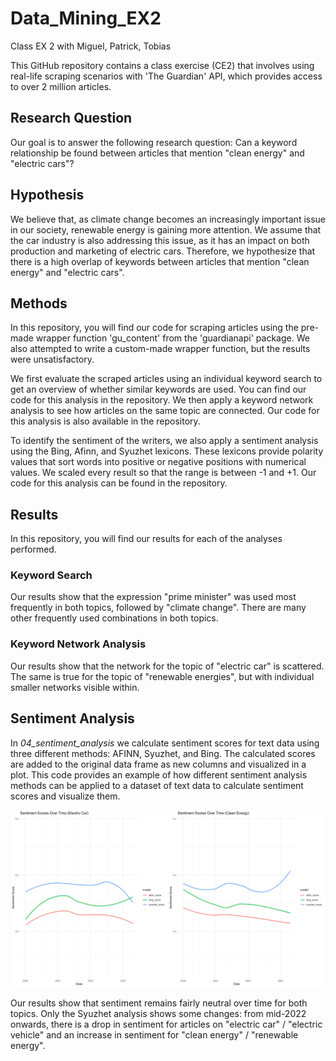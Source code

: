 # Data_Mining_EX2
Class EX 2 with Miguel, Patrick, Tobias

This GitHub repository contains a class exercise (CE2) that involves using real-life scraping scenarios with 'The Guardian' API, which provides access to over 2 million articles.

## Research Question

Our goal is to answer the following research question: Can a keyword relationship be found between articles that mention "clean energy" and "electric cars"?

## Hypothesis

We believe that, as climate change becomes an increasingly important issue in our society, renewable energy is gaining more attention. We assume that the car industry is also addressing this issue, as it has an impact on both production and marketing of electric cars. Therefore, we hypothesize that there is a high overlap of keywords between articles that mention "clean energy" and "electric cars".

## Methods

In this repository, you will find our code for scraping articles using the pre-made wrapper function 'gu_content' from the 'guardianapi' package. We also attempted to write a custom-made wrapper function, but the results were unsatisfactory.

We first evaluate the scraped articles using an individual keyword search to get an overview of whether similar keywords are used. You can find our code for this analysis in the repository. We then apply a keyword network analysis to see how articles on the same topic are connected. Our code for this analysis is also available in the repository.

To identify the sentiment of the writers, we also apply a sentiment analysis using the Bing, Afinn, and Syuzhet lexicons. These lexicons provide polarity values that sort words into positive or negative positions with numerical values. We scaled every result so that the range is between -1 and +1. Our code for this analysis can be found in the repository.

## Results

In this repository, you will find our results for each of the analyses performed.

### Keyword Search

Our results show that the expression "prime minister" was used most frequently in both topics, followed by "climate change". There are many other frequently used combinations in both topics.

### Keyword Network Analysis

Our results show that the network for the topic of "electric car" is scattered. The same is true for the topic of "renewable energies", but with individual smaller networks visible within.

## Sentiment Analysis
In *04_sentiment_analysis* we calculate sentiment scores for text data using three different methods: AFINN, Syuzhet, and Bing. The calculated scores are added to the original data frame as new columns and visualized in a plot. This code provides an example of how different sentiment analysis methods can be applied to a dataset of text data to calculate sentiment scores and visualize them.  

![Article Sentiment over Time based on Topic](output/plots/sentiment_over_time_combined.png)

Our results show that sentiment remains fairly neutral over time for both topics. Only the Syuzhet analysis shows some changes: from mid-2022 onwards, there is a drop in sentiment for articles on "electric car" / "electric vehicle" and an increase in sentiment for "clean energy" / "renewable energy".
